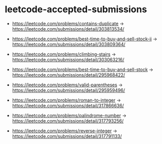 # leetcode-accepted-submissions

- https://leetcode.com/problems/contains-duplicate -> https://leetcode.com/submissions/detail/303813534/
- https://leetcode.com/problems/best-time-to-buy-and-sell-stock-ii -> https://leetcode.com/submissions/detail/303809364/
- https://leetcode.com/problems/climbing-stairs -> https://leetcode.com/submissions/detail/303063216/
- https://leetcode.com/problems/best-time-to-buy-and-sell-stock -> https://leetcode.com/submissions/detail/295968422/
- https://leetcode.com/problems/valid-parentheses -> https://leetcode.com/submissions/detail/295959496/

- https://leetcode.com/problems/roman-to-integer -> https://leetcode.com/submissions/detail/317866636/
- https://leetcode.com/problems/palindrome-number -> https://leetcode.com/submissions/detail/317793256/
- https://leetcode.com/problems/reverse-integer -> https://leetcode.com/submissions/detail/317791133/